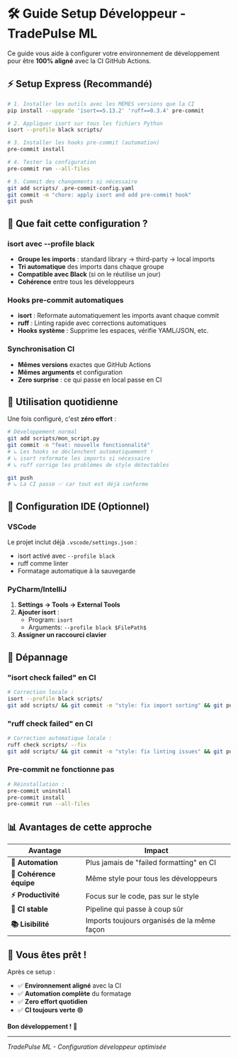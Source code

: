 # 🛠️ Guide Setup Développeur - TradePulse ML

Ce guide vous aide à configurer votre environnement de développement pour être **100% aligné** avec la CI GitHub Actions.

## ⚡ **Setup Express (Recommandé)**

```bash
# 1. Installer les outils avec les MÊMES versions que la CI
pip install --upgrade 'isort==5.13.2' 'ruff==0.3.4' pre-commit

# 2. Appliquer isort sur tous les fichiers Python
isort --profile black scripts/

# 3. Installer les hooks pre-commit (automation)
pre-commit install

# 4. Tester la configuration
pre-commit run --all-files

# 5. Commit des changements si nécessaire
git add scripts/ .pre-commit-config.yaml
git commit -m "chore: apply isort and add pre-commit hook"
git push
```

## 🎯 **Que fait cette configuration ?**

### **isort avec --profile black**
- **Groupe les imports** : standard library → third-party → local imports
- **Tri automatique** des imports dans chaque groupe
- **Compatible avec Black** (si on le réutilise un jour)
- **Cohérence** entre tous les développeurs

### **Hooks pre-commit automatiques**
- **isort** : Reformate automatiquement les imports avant chaque commit
- **ruff** : Linting rapide avec corrections automatiques  
- **Hooks système** : Supprime les espaces, vérifie YAML/JSON, etc.

### **Synchronisation CI**
- **Mêmes versions** exactes que GitHub Actions
- **Mêmes arguments** et configuration
- **Zero surprise** : ce qui passe en local passe en CI

## 🔧 **Utilisation quotidienne**

Une fois configuré, c'est **zéro effort** :

```bash
# Développement normal
git add scripts/mon_script.py
git commit -m "feat: nouvelle fonctionnalité"
# ↳ Les hooks se déclenchent automatiquement !
# ↳ isort reformate les imports si nécessaire
# ↳ ruff corrige les problèmes de style détectables

git push
# ↳ La CI passe ✅ car tout est déjà conforme
```

## 🎨 **Configuration IDE (Optionnel)**

### **VSCode**
Le projet inclut déjà `.vscode/settings.json` :
- isort activé avec `--profile black`
- ruff comme linter
- Formatage automatique à la sauvegarde

### **PyCharm/IntelliJ**
1. **Settings → Tools → External Tools**
2. **Ajouter isort** :
   - Program: `isort`
   - Arguments: `--profile black $FilePath$`
3. **Assigner un raccourci clavier**

## 🚨 **Dépannage**

### **"isort check failed" en CI**
```bash
# Correction locale :
isort --profile black scripts/
git add scripts/ && git commit -m "style: fix import sorting" && git push
```

### **"ruff check failed" en CI**  
```bash
# Correction automatique locale :
ruff check scripts/ --fix
git add scripts/ && git commit -m "style: fix linting issues" && git push
```

### **Pre-commit ne fonctionne pas**
```bash
# Réinstallation :
pre-commit uninstall
pre-commit install
pre-commit run --all-files
```

## 📊 **Avantages de cette approche**

| Avantage | Impact |
|----------|--------|
| **🔄 Automation** | Plus jamais de "failed formatting" en CI |
| **👥 Cohérence équipe** | Même style pour tous les développeurs |
| **⚡ Productivité** | Focus sur le code, pas sur le style |
| **🎯 CI stable** | Pipeline qui passe à coup sûr |
| **📚 Lisibilité** | Imports toujours organisés de la même façon |

## 🎉 **Vous êtes prêt !**

Après ce setup :
- ✅ **Environnement aligné** avec la CI
- ✅ **Automation complète** du formatage  
- ✅ **Zero effort quotidien** 
- ✅ **CI toujours verte** 🟢

**Bon développement !** 🚀

---

*TradePulse ML - Configuration développeur optimisée*
